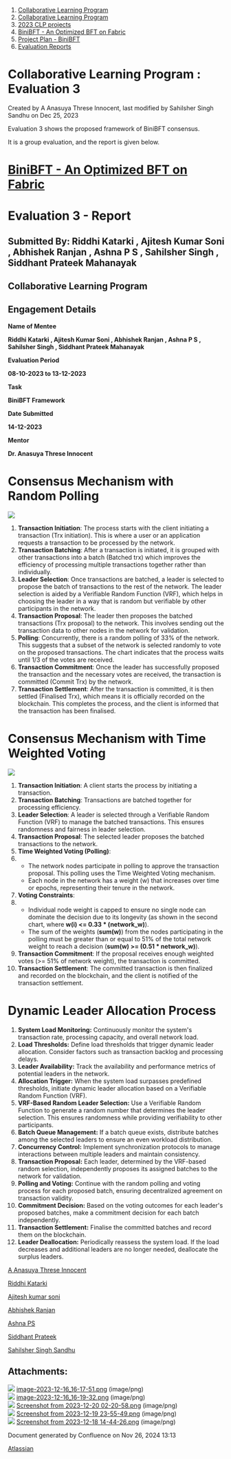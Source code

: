 1. [Collaborative Learning Program](index.html)
2. [Collaborative Learning Program](Collaborative-Learning-Program_20283412.html)
3. [2023 CLP projects](2023-CLP-projects_20295338.html)
4. [BiniBFT - An Optimized BFT on Fabric](BiniBFT---An-Optimized-BFT-on-Fabric_20283476.html)
5. [Project Plan - BiniBFT](Project-Plan---BiniBFT_20283487.html)
6. [Evaluation Reports](Evaluation-Reports_20293727.html)

# Collaborative Learning Program : Evaluation 3

Created by A Anasuya Threse Innocent, last modified by Sahilsher Singh Sandhu on Dec 25, 2023

Evaluation 3 shows the proposed framework of BiniBFT consensus.

It is a group evaluation, and the report is given below.

# [BiniBFT - An Optimized BFT on Fabric](https://lf-hyperledger.atlassian.net/wiki/display/CLP/BiniBFT+-+An+Optimized+BFT+on+Fabric)

# **Evaluation 3 - Report**

## Submitted By: Riddhi Katarki , Ajitesh Kumar Soni , Abhishek Ranjan , Ashna P S , Sahilsher Singh , Siddhant Prateek Mahanayak

## Collaborative Learning Program

## Engagement Details

**Name of Mentee**

**Riddhi Katarki , Ajitesh Kumar Soni , Abhishek Ranjan , Ashna P S , Sahilsher Singh , Siddhant Prateek Mahanayak**

**Evaluation Period**

**08-10-2023 to 13-12-2023**

**Task**

**BiniBFT Framework**

**Date Submitted**

**14-12-2023**

**Mentor**

**Dr. Anasuya Threse Innocent**

# Consensus Mechanism with Random Polling

![](attachments/20293909/20295580.png?height=250)

1. **Transaction Initiation**: The process starts with the client initiating a transaction (Trx initiation). This is where a user or an application requests a transaction to be processed by the network.
2. **Transaction Batching**: After a transaction is initiated, it is grouped with other transactions into a batch (Batched trx) which improves the efficiency of processing multiple transactions together rather than individually.
3. **Leader Selection**: Once transactions are batched, a leader is selected to propose the batch of transactions to the rest of the network. The leader selection is aided by a Verifiable Random Function (VRF), which helps in choosing the leader in a way that is random but verifiable by other participants in the network.
4. **Transaction Proposal**: The leader then proposes the batched transactions (Trx proposal) to the network. This involves sending out the transaction data to other nodes in the network for validation.
5. **Polling**: Concurrently, there is a random polling of 33% of the network. This suggests that a subset of the network is selected randomly to vote on the proposed transactions. The chart indicates that the process waits until 1/3 of the votes are received.
6. **Transaction Commitment**: Once the leader has successfully proposed the transaction and the necessary votes are received, the transaction is committed (Commit Trx) by the network.
7. **Transaction Settlement**: After the transaction is committed, it is then settled (Finalised Trx), which means it is officially recorded on the blockchain. This completes the process, and the client is informed that the transaction has been finalised.

# Consensus Mechanism with Time Weighted Voting

![](attachments/20293909/20295588.png?height=250)

01. **Transaction Initiation**: A client starts the process by initiating a transaction.
02. **Transaction Batching**: Transactions are batched together for processing efficiency.
03. **Leader Selection**: A leader is selected through a Verifiable Random Function (VRF) to manage the batched transactions. This ensures randomness and fairness in leader selection.
04. **Transaction Proposal**: The selected leader proposes the batched transactions to the network.
05. **Time Weighted Voting (Polling)**:
06. - The network nodes participate in polling to approve the transaction proposal. This polling uses the Time Weighted Voting mechanism.
    - Each node in the network has a weight (w) that increases over time or epochs, representing their tenure in the network.
07. **Voting Constraints**:
08. - Individual node weight is capped to ensure no single node can dominate the decision due to its longevity (as shown in the second chart, where **w(i) &lt;= 0.33 * (network\_w)**).
    - The sum of the weights (**sum(w)**) from the nodes participating in the polling must be greater than or equal to 51% of the total network weight to reach a decision (**sum(w) &gt;= (0.51 * network\_w)**).
09. **Transaction Commitment**: If the proposal receives enough weighted votes (&gt;= 51% of network weight), the transaction is committed.
10. **Transaction Settlement**: The committed transaction is then finalized and recorded on the blockchain, and the client is notified of the transaction settlement.

# Dynamic Leader Allocation Process

01. **System Load Monitoring:** Continuously monitor the system's transaction rate, processing capacity, and overall network load.
02. **Load Thresholds:** Define load thresholds that trigger dynamic leader allocation. Consider factors such as transaction backlog and processing delays.
03. **Leader Availability:** Track the availability and performance metrics of potential leaders in the network.
04. **Allocation Trigger:** When the system load surpasses predefined thresholds, initiate dynamic leader allocation based on a Verifiable Random Function (VRF).
05. **VRF-Based Random Leader Selection:** Use a Verifiable Random Function to generate a random number that determines the leader selection. This ensures randomness while providing verifiability to other participants.
06. **Batch Queue Management:** If a batch queue exists, distribute batches among the selected leaders to ensure an even workload distribution.
07. **Concurrency Control:** Implement synchronization protocols to manage interactions between multiple leaders and maintain consistency.
08. **Transaction Proposal:** Each leader, determined by the VRF-based random selection, independently proposes its assigned batches to the network for validation.
09. **Polling and Voting:** Continue with the random polling and voting process for each proposed batch, ensuring decentralized agreement on transaction validity.
10. **Commitment Decision:** Based on the voting outcomes for each leader's proposed batches, make a commitment decision for each batch independently.
11. **Transaction Settlement:** Finalise the committed batches and record them on the blockchain.
12. **Leader Deallocation:** Periodically reassess the system load. If the load decreases and additional leaders are no longer needed, deallocate the surplus leaders.

[A Anasuya Threse Innocent](https://lf-hyperledger.atlassian.net/wiki/people/712020:661aa2f0-0e5a-4e8d-b57b-de10204ea99b?ref=confluence) 

[Riddhi Katarki](https://lf-hyperledger.atlassian.net/wiki/people/6199b998ebce470067ece3e1?ref=confluence) 

[Ajitesh kumar soni](https://lf-hyperledger.atlassian.net/wiki/people/712020:de501d57-4bf2-4ee4-956b-34b643026cbf?ref=confluence) 

[Abhishek Ranjan](https://lf-hyperledger.atlassian.net/wiki/people/712020:4f9b45e2-b67f-4ef0-8cc2-93dced1f556f?ref=confluence) 

[Ashna PS](https://lf-hyperledger.atlassian.net/wiki/people/712020:3e42b48d-3ac2-4143-97b8-58b29768cece?ref=confluence) 

[Siddhant Prateek](https://lf-hyperledger.atlassian.net/wiki/people/606753900a6b3f0069a6871b?ref=confluence) 

[Sahilsher Singh Sandhu](https://lf-hyperledger.atlassian.net/wiki/people/6404e4350a4a47fb8d22ec2e?ref=confluence) 

## Attachments:

![](images/icons/bullet_blue.gif) [image-2023-12-16\_16-17-51.png](attachments/20293909/20295580.png) (image/png)  
![](images/icons/bullet_blue.gif) [image-2023-12-16\_16-19-32.png](attachments/20293909/20295581.png) (image/png)  
![](images/icons/bullet_blue.gif) [Screenshot from 2023-12-20 02-20-58.png](attachments/20293909/20295586.png) (image/png)  
![](images/icons/bullet_blue.gif) [Screenshot from 2023-12-19 23-55-49.png](attachments/20293909/20295587.png) (image/png)  
![](images/icons/bullet_blue.gif) [Screenshot from 2023-12-18 14-44-26.png](attachments/20293909/20295588.png) (image/png)

Document generated by Confluence on Nov 26, 2024 13:13

[Atlassian](http://www.atlassian.com/)
